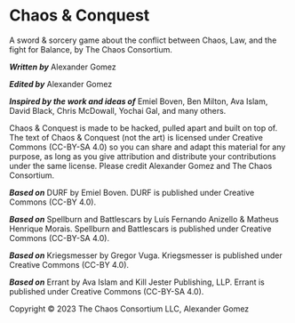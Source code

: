 # Chaos & Conquest
A sword & sorcery game about the conflict between Chaos, Law, and the fight for Balance, by The Chaos Consortium.

***Written by*** Alexander Gomez

***Edited by*** Alexander Gomez

***Inspired by the work and ideas of*** Emiel Boven, Ben Milton, Ava Islam, David Black, Chris McDowall, Yochai Gal, and many others.

Chaos & Conquest is made to be hacked, pulled apart and built on top of. The text of Chaos & Conquest (not the art) is licensed under Creative Commons (CC-BY-SA 4.0) so you can share and adapt this material for any purpose, as long as you give attribution and distribute your contributions under the same license. Please credit Alexander Gomez and The Chaos Consortium.

***Based on*** DURF by Emiel Boven. DURF is published under Creative Commons (CC-BY 4.0).

***Based on*** Spellburn and Battlescars by Luís Fernando Anizello & Matheus Henrique Morais. Spellburn and Battlescars is published under Creative Commons (CC-BY-SA 4.0).

***Based on*** Kriegsmesser by Gregor Vuga. Kriegsmesser is published under Creative Commons (CC-BY 4.0).

***Based on*** Errant by Ava Islam and Kill Jester Publishing, LLP. Errant is published under Creative Commons (CC-BY-SA 4.0).

Copyright © 2023 The Chaos Consortium LLC, Alexander Gomez
